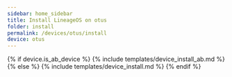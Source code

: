 ```yaml
---
sidebar: home_sidebar
title: Install LineageOS on otus
folder: install
permalink: /devices/otus/install
device: otus
---
```

{% if device.is_ab_device %}
{% include templates/device_install_ab.md %}
{% else %}
{% include templates/device_install.md %}
{% endif %}
